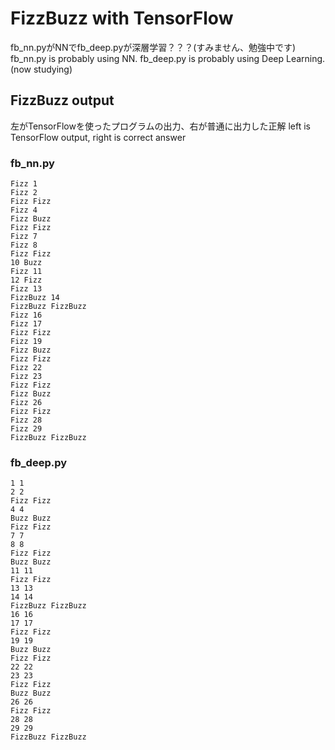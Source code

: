 # FizzBuzz with TensorFlow

fb_nn.pyがNNでfb_deep.pyが深層学習？？？(すみません、勉強中です)
fb_nn.py is probably using NN. fb_deep.py is probably using Deep Learning.(now studying)

## FizzBuzz output

左がTensorFlowを使ったプログラムの出力、右が普通に出力した正解
left is TensorFlow output, right is correct answer

### fb_nn.py

```
Fizz 1
Fizz 2
Fizz Fizz
Fizz 4
Fizz Buzz
Fizz Fizz
Fizz 7
Fizz 8
Fizz Fizz
10 Buzz
Fizz 11
12 Fizz
Fizz 13
FizzBuzz 14
FizzBuzz FizzBuzz
Fizz 16
Fizz 17
Fizz Fizz
Fizz 19
Fizz Buzz
Fizz Fizz
Fizz 22
Fizz 23
Fizz Fizz
Fizz Buzz
Fizz 26
Fizz Fizz
Fizz 28
Fizz 29
FizzBuzz FizzBuzz
```

### fb_deep.py

```
1 1
2 2
Fizz Fizz
4 4
Buzz Buzz
Fizz Fizz
7 7
8 8
Fizz Fizz
Buzz Buzz
11 11
Fizz Fizz
13 13
14 14
FizzBuzz FizzBuzz
16 16
17 17
Fizz Fizz
19 19
Buzz Buzz
Fizz Fizz
22 22
23 23
Fizz Fizz
Buzz Buzz
26 26
Fizz Fizz
28 28
29 29
FizzBuzz FizzBuzz
```

